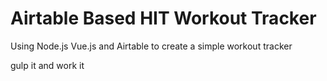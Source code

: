 # Airtable Based HIT Workout Tracker

Using Node.js Vue.js and Airtable to create a simple workout tracker

gulp it and work it

